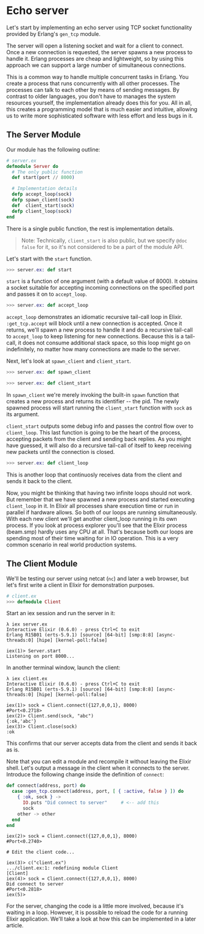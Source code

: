 Echo server
===========

Let's start by implementing an echo server using TCP socket functionality provided by Erlang's `gen_tcp` module.

The server will open a listening socket and wait for a client to connect. Once a new connection is requested, the server spawns a new process to handle it. Erlang processes are cheap and lightweight, so by using this approach we can support a large number of simultaneous connections.

This is a common way to handle multiple concurrent tasks in Erlang. You create a process that runs concurrently with all other processes. The processes can talk to each other by means of sending messages. By contrast to older languages, you don't have to manages the system resources yourself, the implementation already does this for you. All in all, this creates a programming model that is much easier and intuitive, allowing us to write more sophisticated software with less effort and less bugs in it.


## The Server Module ##

Our module has the following outline:

```elixir
# server.ex
defmodule Server do
  # The only public function
  def start(port // 8000)

  # Implementation details
  defp accept_loop(sock)
  defp spawn_client(sock)
  def  client_start(sock)
  defp client_loop(sock)
end
```

There is a single public function, the rest is implementation details.

> Note: Technically, `client_start` is also public, but we specify `@doc false` for it, so it's not considered to be a part of the module API.

Let's start with the `start` function.

```elixir
>>> server.ex: def start
```

`start` is a function of one argument (with a default value of 8000). It obtains a socket suitable for accepting incoming connections on the specified port and passes it on to `accept_loop`.

```elixir
>>> server.ex: def accept_loop
```

`accept_loop` demonstrates an idiomatic recursive tail-call loop in Elixir. `:get_tcp.accept` will block until a new connection is accepted. Once it returns, we'll spawn a new process to handle it and do a recursive tail-call to `accept_loop` to keep listening for new connections. Because this is a tail-call, it does not consume additional stack space, so this loop might go on indefinitely, no matter how many connections are made to the server.

Next, let's look at `spawn_client` and `client_start`.

```elixir
>>> server.ex: def spawn_client

>>> server.ex: def client_start
```

In `spawn_client` we're merely invoking the built-in `spawn` function that creates a new process and returns its identifier -- the pid. The newly spawned process will start running the `client_start` function with `sock` as its argument.

`client_start` outputs some debug info and passes the control flow over to `client_loop`. This last function is going to be the heart of the process, accepting packets from the client and sending back replies. As you might have guessed, it will also do a recursive tail-call of itself to keep receiving new packets until the connection is closed.

```elixir
>>> server.ex: def client_loop
```

This is another loop that continuosly receives data from the client and sends it back to the client.

Now, you might be thinking that having two infinite loops should not work. But remember that we have spawned a new process and started executing `client_loop` in it. In Elixir all processes share execution time or run in parallel if hardware allows. So both of our loops are running simultaneously. With each new client we'll get another client_loop running in its own process. If you look at process explorer you'll see that the Elixir process (beam.smp) hardly uses any CPU at all. That's because both our loops are spending most of their time waiting for in IO operation. This is a very common scenario in real world production systems.

## The Client Module ##

We'll be testing our server using netcat (`nc`) and later a web browser, but let's first write a client in Elixir for demonstration purposes.

```elixir
# client.ex
>>> defmodule Client
```

Start an iex session and run the server in it:

```
λ iex server.ex
Interactive Elixir (0.6.0) - press Ctrl+C to exit
Erlang R15B01 (erts-5.9.1) [source] [64-bit] [smp:8:8] [async-threads:0] [hipe] [kernel-poll:false]

iex(1)> Server.start
Listening on port 8000...
```

In another terminal window, launch the client:

```
λ iex client.ex
Interactive Elixir (0.6.0) - press Ctrl+C to exit
Erlang R15B01 (erts-5.9.1) [source] [64-bit] [smp:8:8] [async-threads:0] [hipe] [kernel-poll:false]

iex(1)> sock = Client.connect({127,0,0,1}, 8000)
#Port<0.2718>
iex(2)> Client.send(sock, "abc")
{:ok,'abc'}
iex(3)> Client.close(sock)
:ok
```

This confirms that our server accepts data from the client and sends it back as is.

Note that you can edit a module and recompile it without leaving the Elixir shell. Let's output a message in the client when it connects to the server. Introduce the following change inside the definition of `connect`:

```elixir
def connect(address, port) do
  case :gen_tcp.connect(address, port, [ { :active, false } ]) do
    { :ok, sock } ->
      IO.puts "Did connect to server"     # <-- add this
      sock
    other -> other
  end
end
```

```
iex(2)> sock = Client.connect({127,0,0,1}, 8000)
#Port<0.2740>

# Edit the client code...

iex(3)> c("client.ex")
.../client.ex:1: redefining module Client
[Client]
iex(4)> sock = Client.connect({127,0,0,1}, 8000)
Did connect to server
#Port<0.2818>
iex(5)>
```

For the server, changing the code is a little more involved, because it's waiting in a loop. However, it is possible to reload the code for a running Elixir application. We'll take a look at how this can be implemented in a later article.
